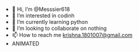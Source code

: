 - 👋 Hi, I’m @Messsier618
- 👀 I’m interested in codinh
- 🌱 I’m currently learning python
- 💞️ I’m looking to collaborate on nothing
- 📫 How to reach me krishna.1801007@gmail.com
- ANIMATED
<!---
Messsier618/Messsier618 is a ✨ special ✨ repository because its `README.md` (this file) appears on your GitHub profile.
You can click the Preview link to take a look at your changes.
--->
